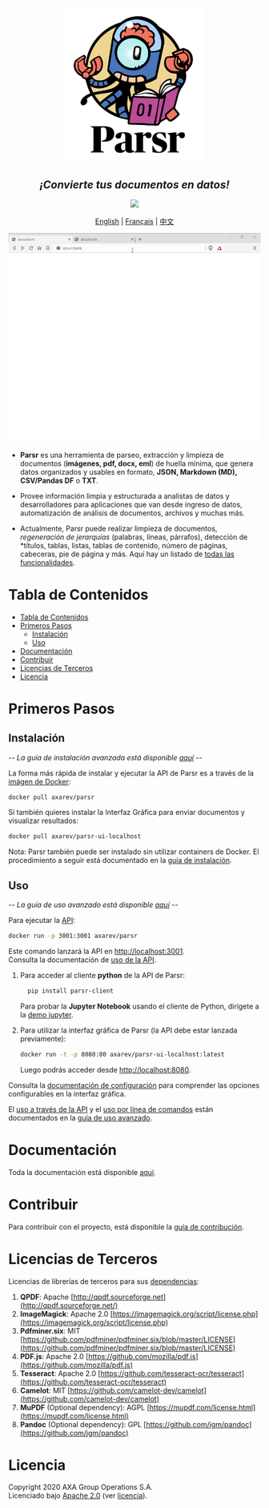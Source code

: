 <p align='center'>
  <img src="assets/logo.png" width="275"><br />
</p>

<h2 align="center"><i>¡Convierte tus documentos en datos!</i></h2>

<p align="center">
	<a href="https://cloud.drone.io/axa-group/Parsr"><img src="https://cloud.drone.io/api/badges/axa-group/Parsr/status.svg"></a>
</p>

<p align="center">
	<a href="README.md">English</a> |
	<a href="README_fr.md">Français</a> |
	<a href="README_zh-cn.md">中文</a>
</p>

<p align='center'>
  <img src="assets/demo_screen.gif">
</p>

- **Parsr** es una herramienta de parseo, extracción y limpieza de documentos (**imágenes, pdf, docx, eml**) de huella mínima, que genera datos organizados y usables en formato, **JSON, Markdown (MD), CSV/Pandas DF** o **TXT**.

- Provee información limpia y estructurada a analistas de datos y desarrolladores para aplicaciones que van desde ingreso de datos, automatización de análisis de documentos, archivos y muchas más.

- Actualmente, Parsr puede realizar limpieza de documentos, *regeneración de jerarquías* (palabras, líneas, párrafos), detección de *títulos, tablas, listas, tablas de contenido, número de páginas, cabeceras, pie de página y más. Aquí hay un listado de [todas las funcionalidades](server/src/processing/README.md#1-current-processing-modules).


# Tabla de Contenidos

- [Tabla de Contenidos](#tabla-de-contenidos)
- [Primeros Pasos](#primeros-pasos)
	- [Instalación](#instalación)
	- [Uso](#uso)
- [Documentación](#documentación)
- [Contribuir](#contribuir)
- [Licencias de Terceros](#licencias-de-terceros)
- [Licencia](#licencia)

# Primeros Pasos

## Instalación

_-- La guía de instalación avanzada está disponible [aquí](docs/installation.md) --_

La forma más rápida de instalar y ejecutar la API de Parsr es a través de la [imágen de Docker](https://hub.docker.com/r/axarev/parsr):

```sh
docker pull axarev/parsr
```

Si también quieres instalar la Interfaz Gráfica para enviar documentos y visualizar resultados:

```sh
docker pull axarev/parsr-ui-localhost
```

Nota: Parsr también puede ser instalado sin utilizar containers de Docker. El procedimiento a seguir está documentado en la [guía de instalación](docs/installation.md).

## Uso

_-- La guía de uso avanzado está disponible [aquí](docs/usage.md) --_

Para ejecutar la [API](docs/api-guide.md):

```sh
docker run -p 3001:3001 axarev/parsr
```

Este comando lanzará la API en [http://localhost:3001](http://localhost:3001).  
Consulta la documentación de [uso de la API](docs/api-guide.md).

1. Para acceder al cliente **python** de la API de Parsr:
   ```sh
	 pip install parsr-client
	 ```
   Para probar la **Jupyter Notebook** usando el cliente de Python, dirígete a la [demo jupyter](demo/parsr-jupyter-demo).

2. Para utilizar la interfaz gráfica de Parsr (la API debe estar lanzada previamente):
   ```sh
   docker run -t -p 8080:80 axarev/parsr-ui-localhost:latest
   ```
   Luego podrás acceder desde [http://localhost:8080](http://localhost:8080).

Consulta la [documentación de configuración](docs/configuration.md) para comprender las opciones configurables en la interfaz gráfica.

El [uso a través de la API](docs/usage.md#3-api) y el [uso por línea de comandos](docs/usage.md#23-command-line-usage) están documentados en la [guía de uso avanzado](docs/usage.md).

# Documentación

Toda la documentación está disponible [aquí](docs/README.md).

# Contribuir

Para contribuir con el proyecto, está disponible la [guía de contribución](CONTRIBUTING.md).

# Licencias de Terceros

Licencias de librerías de terceros para sus [dependencias](docs/dependencies.md):

1. **QPDF**: Apache [http://qpdf.sourceforge.net](http://qpdf.sourceforge.net/)
2. **ImageMagick**: Apache 2.0 [https://imagemagick.org/script/license.php](https://imagemagick.org/script/license.php)
3. **Pdfminer.six**: MIT [https://github.com/pdfminer/pdfminer.six/blob/master/LICENSE](https://github.com/pdfminer/pdfminer.six/blob/master/LICENSE)
4. **PDF.js**: Apache 2.0 [https://github.com/mozilla/pdf.js](https://github.com/mozilla/pdf.js)
5. **Tesseract**: Apache 2.0 [https://github.com/tesseract-ocr/tesseract](https://github.com/tesseract-ocr/tesseract)
6. **Camelot**: MIT [https://github.com/camelot-dev/camelot](https://github.com/camelot-dev/camelot)
7. **MuPDF** (Optional dependency): AGPL [https://mupdf.com/license.html](https://mupdf.com/license.html)
8. **Pandoc** (Optional dependency): GPL [https://github.com/jgm/pandoc](https://github.com/jgm/pandoc)

# Licencia

Copyright 2020 AXA Group Operations S.A.  
Licenciado bajo [Apache 2.0](http://www.apache.org/licenses/LICENSE-2.0) (ver [licencia](LICENSE)).
